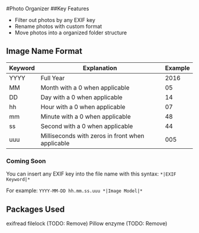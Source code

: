 #Photo Organizer
##Key Features
- Filter out photos by any EXIF key
- Rename photos with custom format
- Move photos into a organized folder structure

## Image Name Format
|Keyword | Explanation         | Example |
|--------|---------------------|---------|
|YYYY    | Full Year           | 2016    |
|MM      | Month with a 0 when applicable|05|
|DD      | Day with a 0 when applicable|14|
|hh      | Hour with a 0 when applicable|07|
|mm      | Minute with a 0 when applicable|48|
|ss      | Second with a 0 when applicable|44|
|uuu     | Milliseconds with zeros in front when applicable|005|

### Coming Soon
You can insert any EXIF key into the file name with this syntax:
```*|EXIF Keyword|*```

For example: ```YYYY-MM-DD hh.mm.ss.uuu *|Image Model|*```

## Packages Used
exifread
filelock (TODO: Remove)
Pillow
enzyme (TODO: Remove)
